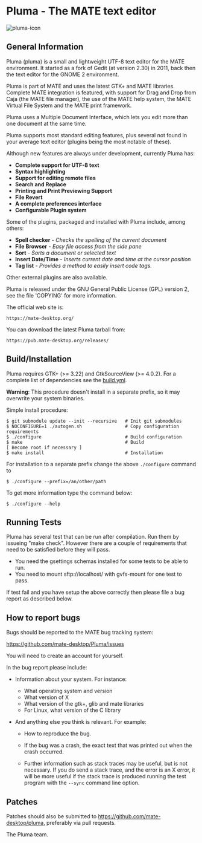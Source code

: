 # Pluma - The MATE text editor

![pluma-icon](pixmaps/pluma.ico)

## General Information

Pluma (pluma) is a small and lightweight UTF-8 text editor for the MATE environment. It started as a fork of Gedit (at version 2.30) in 2011, back then the text editor for the GNOME 2 environment.

Pluma is part of MATE and uses the latest GTK+ and MATE libraries.
Complete MATE integration is featured, with support for Drag and Drop from Caja (the MATE file manager), the use of the MATE help system,
the MATE Virtual File System and the MATE print framework.

Pluma uses a Multiple Document Interface, which lets you edit more than
one document at the same time.

Pluma supports most standard editing features, plus several not found in your
average text editor (plugins being the most notable of these).

Although new features are always under development, currently Pluma has:

- **Complete support for UTF-8 text**
- **Syntax highlighting**
- **Support for editing remote files**
- **Search and Replace**
- **Printing and Print Previewing Support**
- **File Revert**
- **A complete preferences interface**
- **Configurable Plugin system**


Some of the plugins, packaged and installed with Pluma include, among others:

- **Spell checker** - *Checks the spelling of the current document*
- **File Browser** - *Easy file access from the side pane*
- **Sort** - *Sorts a document or selected text*
- **Insert Date/Time** - *Inserts current date and time at the cursor position*
- **Tag list** - *Provides a method to easily insert code tags.*

Other external plugins are also available.

Pluma is released under the GNU General Public License (GPL) version 2, see the file 'COPYING' for more information.

The official web site is:

    https://mate-desktop.org/

You can download the latest Pluma tarball from:

    https://pub.mate-desktop.org/releases/

## Build/Installation

Pluma requires GTK+ (>= 3.22) and GtkSourceView (>= 4.0.2). For a complete list of dependencies see the [build.yml](https://github.com/mate-desktop/pluma/blob/master/.build.yml).

**Warning**: This procedure doesn't install in a separate prefix, so it may
overwrite your system binaries.

Simple install procedure:

```
$ git submodule update --init --recursive   # Init git submodules
$ NOCONFIGURE=1 ./autogen.sh                # Copy configuration requirements
$ ./configure                               # Build configuration
$ make                                      # Build
[ Become root if necessary ]
$ make install                              # Installation
```
For installation to a separate prefix change the above `./configure` command to

```
$ ./configure --prefix=/an/other/path
```
To get more information type the command below:
```
$ ./configure --help
```


## Running Tests

Pluma has several test that can be run after compilation. Run them by issueing "make check". However there are a couple of requirements that need to be satisfied before they will pass.

* You need the gsettings schemas installed for some tests to be able to run.
* You need to mount sftp://localhost/ with gvfs-mount for one test to pass.

If test fail and you have setup the above correctly then please file a bug report as described below.

## How to report bugs

Bugs should be reported to the MATE bug tracking system:

  https://github.com/mate-desktop/Pluma/issues

You will need to create an account for yourself.

In the bug report please include:

* Information about your system. For instance:
    - What operating system and version
    - What version of X
    - What version of the gtk+, glib and mate libraries
    - For Linux, what version of the C library

* And anything else you think is relevant. For example:

    - How to reproduce the bug.

    - If the bug was a crash, the exact text that was printed out when the crash occurred.

    - Further information such as stack traces may be useful, but is not necessary. If you do send a stack trace, and the error is an X error, it will be more useful if the stack trace is produced running the test program with the `--sync` command line option.

## Patches

Patches should also be submitted to https://github.com/mate-desktop/pluma, preferably via pull requests.

The Pluma team.
